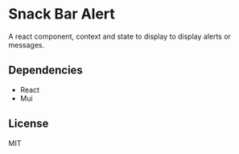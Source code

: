 # Snack Bar Alert

A react component, context and state to display to display alerts or messages.

## Dependencies

- React
- Mui

## License

MIT
